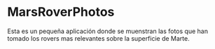 # MarsRoverPhotos
Esta es un pequeña aplicación donde se muenstran las fotos que han tomado los rovers mas relevantes sobre la superficie de Marte.
